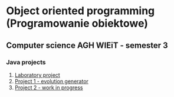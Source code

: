 # Object oriented programming (Programowanie obiektowe)

## Computer science AGH WIEiT - semester 3

### Java projects

1. [Laboratory project](./labs)
2. [Project 1 - evolution generator](./project1)
3. [Project 2 - work in progress](./project2)
